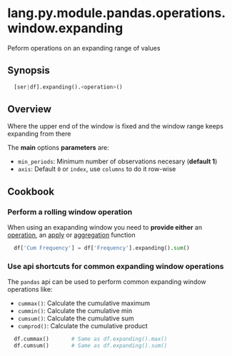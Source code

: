 # lang.py.module.pandas.operations.window.expanding

Peform operations on an expanding range of values

## Synopsis

```py
  [ser|df].expanding().<operation>()
```

## Overview

Where the upper end of the window is fixed and the window range keeps expanding
from there

The **main** options **parameters** are:

- `min_periods`: Minimum number of observations necesary (**default 1**)
- `axis`: Default `0` or `index`, use `columns` to do it row-wise

## Cookbook

### Perform a rolling window operation

When using an exapanding window you need to **provide either** an
[operation](./l1ya.md), an [apply](./slpd.md) or [aggregation](./s2s7.md)
function

```py
  df['Cum Frequency'] = df['Frequency'].expanding().sum()
```

### Use api shortcuts for common expanding window operations

The `pandas` api can be used to perform common expanding window operations
like:

- `cummax()`: Calculate the cumulative maximum
- `cummin()`: Calculate the cumulative min
- `cumsum()`: Calculate the cumulative sum
- `cumprod()`: Calculate the cumulative product

```py
  df.cummax()       # Same as df.expanding().max()
  df.cumsum()       # Same as df.expanding().sum()
```
